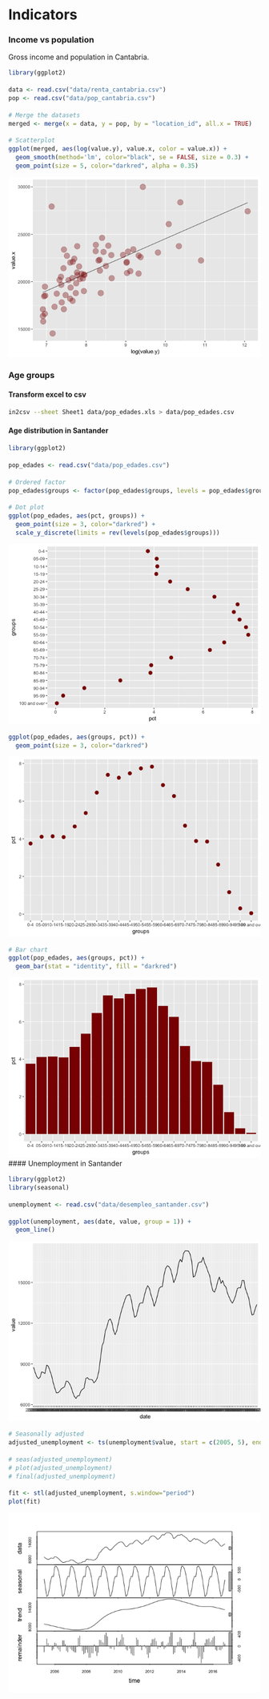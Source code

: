 Indicators
================

### Income vs population

Gross income and population in Cantabria.

``` r
library(ggplot2)

data <- read.csv("data/renta_cantabria.csv")
pop <- read.csv("data/pop_cantabria.csv")

# Merge the datasets
merged <- merge(x = data, y = pop, by = "location_id", all.x = TRUE)

# Scatterplot
ggplot(merged, aes(log(value.y), value.x, color = value.x)) +
  geom_smooth(method='lm', color="black", se = FALSE, size = 0.3) +
  geom_point(size = 5, color="darkred", alpha = 0.35)
```

![](graphics_files/figure-markdown_github/unnamed-chunk-1-1.png)

### Age groups

#### Transform excel to csv

``` bash
in2csv --sheet Sheet1 data/pop_edades.xls > data/pop_edades.csv
```

#### Age distribution in Santander

``` r
library(ggplot2)

pop_edades <- read.csv("data/pop_edades.csv")

# Ordered factor
pop_edades$groups <- factor(pop_edades$groups, levels = pop_edades$groups)

# Dot plot
ggplot(pop_edades, aes(pct, groups)) +
  geom_point(size = 3, color="darkred") +
  scale_y_discrete(limits = rev(levels(pop_edades$groups)))
```

![](graphics_files/figure-markdown_github/unnamed-chunk-3-1.png)

``` r
ggplot(pop_edades, aes(groups, pct)) +
  geom_point(size = 3, color="darkred")
```

![](graphics_files/figure-markdown_github/unnamed-chunk-3-2.png)

``` r
# Bar chart
ggplot(pop_edades, aes(groups, pct)) +
  geom_bar(stat = "identity", fill = "darkred")
```

![](graphics_files/figure-markdown_github/unnamed-chunk-3-3.png) \#\#\#\# Unemployment in Santander

``` r
library(ggplot2)
library(seasonal)

unemployment <- read.csv("data/desempleo_santander.csv")

ggplot(unemployment, aes(date, value, group = 1)) + 
  geom_line()
```

![](graphics_files/figure-markdown_github/unnamed-chunk-4-1.png)

``` r
# Seasonally adjusted
adjusted_unemployment <- ts(unemployment$value, start = c(2005, 5), end = c(2016, 10), freq = 12)

# seas(adjusted_unemployment)
# plot(adjusted_unemployment)
# final(adjusted_unemployment)

fit <- stl(adjusted_unemployment, s.window="period")
plot(fit)
```

![](graphics_files/figure-markdown_github/unnamed-chunk-4-2.png)
